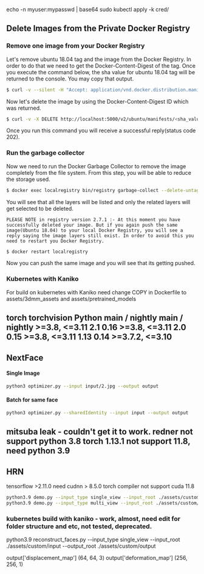 echo -n myuser:mypasswd | base64
sudo kubectl apply -k cred/

## Delete Images from the Private Docker Registry
### Remove one image from your Docker Registry

Let's remove ubuntu 18.04 tag and the image from the Docker Registry. In order to do that we need to get the Docker-Content-Digest of the tag. Once you execute the command below, the sha value for ubuntu 18.04 tag will be returned to the console. You may copy that output.
```bash
$ curl -v --silent -H "Accept: application/vnd.docker.distribution.manifest.v2+json" -X GET http://localhost:5000/v2/ubuntu/manifests/18.04 2>&1 | grep Docker-Content-Digest | awk '{print ($3)}'
```
Now let's delete the image by using the Docker-Content-Digest ID which was returned.
```bash
$ curl -v -X DELETE http://localhost:5000/v2/ubuntu/manifests/<sha_value_you_received_from_the_previous_command>
```
Once you run this command you will receive a successful reply(status code 202).
### Run the garbage collector

Now we need to run the Docker Garbage Collector to remove the image completely from the file system. From this step, you will be able to reduce the storage used.
```bash
$ docker exec localregistry bin/registry garbage-collect --delete-untagged /etc/docker/registry/config.yml
```
You will see that all the layers will be listed and only the related layers will get selected to be deleted.

    PLEASE NOTE in registry version 2.7.1 :- At this moment you have successfully deleted your image. But if you again push the same image(Ubuntu 18.04) to your local Docker Registry, you will see a reply saying the image layers still exist. In order to avoid this you need to restart you Docker Registry.
```bash
$ docker restart localregistry
```
Now you can push the same image and you will see that its getting pushed.

### Kubernetes with Kaniko
For build on kubernetes with Kaniko need change COPY in Dockerfile to assets/3dmm_assets and assets/pretrained_models

torch 	torchvision 	Python
main / nightly 	main / nightly 	>=3.8, <=3.11
2.1 	0.16 	    >=3.8, <=3.11
2.0 	0.15 	    >=3.8, <=3.11
1.13 	0.14 	    >=3.7.2, <=3.10
---


## NextFace
#### Single Image
```bash
python3 optimizer.py --input input/2.jpg --output output
```
#### Batch for same face
```bash
python3 optimizer.py --sharedIdentity --input input --output output
```
mitsuba leak - couldn't get it to work.
redner not support python 3.8
torch 1.13.1 not support 11.8, need python 3.9
---
## HRN
tensorflow >2.11.0 need cudnn > 8.5.0
torch compiler not support cuda 11.8
```bash
python3.9 demo.py --input_type single_view --input_root ./assets/custom/input --output_root ./assets/custom/output
python3.9 demo.py --input_type multi_view --input_root ./assets/custom/input --output_root ./assets/custom/output
```
### kubernetes build with kaniko - work, almost, need edit for folder structure and etc, not tested, deprecated.

python3.9 reconstruct_faces.py --input_type single_view --input_root ./assets/custom/input --output_root ./assets/custom/output

output['displacement_map'] (64, 64, 3)
output['deformation_map'] (256, 256, 1)
